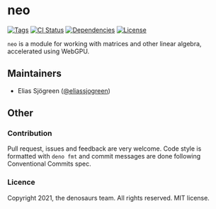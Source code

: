 # neo

[![Tags](https://img.shields.io/github/release/denosaurs/neo)](https://github.com/denosaurs/neo/releases)
[![CI Status](https://img.shields.io/github/workflow/status/denosaurs/neo/check)](https://github.com/denosaurs/neo/actions)
[![Dependencies](https://img.shields.io/github/workflow/status/denosaurs/neo/depsbot?label=dependencies)](https://github.com/denosaurs/depsbot)
[![License](https://img.shields.io/github/license/denosaurs/neo)](https://github.com/denosaurs/neo/blob/main/LICENSE)

`neo` is a module for working with matrices and other linear algebra,
accelerated using WebGPU.

## Maintainers

- Elias Sjögreen ([@eliassjogreen](https://github.com/eliassjogreen))

## Other

### Contribution

Pull request, issues and feedback are very welcome. Code style is formatted with
`deno fmt` and commit messages are done following Conventional Commits spec.

### Licence

Copyright 2021, the denosaurs team. All rights reserved. MIT license.
